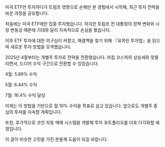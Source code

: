 <p><img alt="" src="https://velog.velcdn.com/images/tonyhan18/post/5429d034-23d8-4b93-b485-240351d6e066/image.png" /></p>
<p><img alt="" src="https://velog.velcdn.com/images/tonyhan18/post/40fed3e3-bf54-4068-b5df-1308872e5444/image.jpg" /></p>
<p>미국 ETF만 투자하다가 트럼프 영향으로 손해만 본 경험에서 시작해, 최근 투자 전략을 바꾼 과정을 공유합니다.</p>
<p>처음에는 미국 ETF에만 집중 투자했습니다. 하지만 트럼프 전 대통령의 정책 변화와 시장 변동성 때문에 기대와 달리 지속적으로 손실을 봤습니다.</p>
<p>이후 ETF 투자에 대한 의구심이 커졌고, 해결책을 찾기 위해 『유목민 투자법』을 읽으며 새로운 투자 방법을 모색했습니다.</p>
<p>2025년 4월부터는 개별주 투자로 전략을 전환했습니다. 마침 코스피의 상승세와 맞물리면서, 드디어 수익 구간으로 전환할 수 있었습니다.</p>
<p>4월: 5.89% 수익</p>
<p>5월: 6.44% 수익</p>
<p>7월: 16.4% 수익 달성</p>
<p>이제는 이 방법을 기반으로 월 10% 수익을 목표로 삼고 있습니다. 앞으로도 개별주 중심의 투자를 지속할 계획입니다.</p>
<p>또한, 추가적으로 코인 자동 매매 시스템을 개발해 투자 포트폴리오를 더욱 다각화할 예정입니다.</p>
<p>이 글이 비슷한 고민을 가진 분들께 도움이 되길 바랍니다.</p>